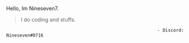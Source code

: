Hello, Im Nineseven7. 

> I do coding and stuffs.
> 
                                                             - Discord: Nineseven#0716
